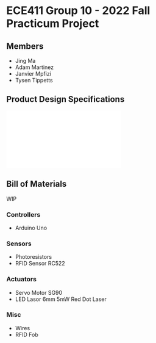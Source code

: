 # ECE411 Group 10 - 2022 Fall Practicum Project

## Members
* Jing Ma
* Adam Martinez
* Janvier Mpfizi
* Tysen Tippetts
## Product Design Specifications
![>>HERE<<](PDS/PDS.md)

## Bill of Materials
WIP
### Controllers
- Arduino Uno
### Sensors
- Photoresistors
- RFID Sensor RC522
### Actuators
- Servo Motor SG90
- LED Lasor 6mm 5mW Red Dot Laser
### Misc
- Wires
- RFID Fob

